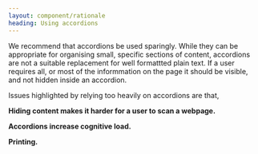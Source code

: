 ```yaml
---
layout: component/rationale
heading: Using accordions
---
```


We recommend that accordions be used sparingly.  While they can be appropriate for organising small, specific sections of content, accordions are not a suitable replacement for well formattted plain text. If a user requires all, or most of the informmation on the page it should be visible, and not hidden inside an accordion. 

Issues highlighted by relying too heavily on accordions are that, 

**Hiding content makes it harder for a user to scan a webpage.** 

**Accordions increase cognitive load.**  

**Printing.**